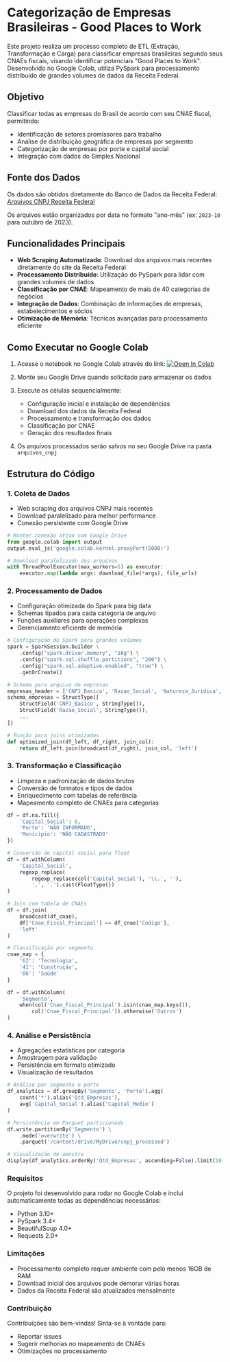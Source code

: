 # Categorização de Empresas Brasileiras - Good Places to Work

Este projeto realiza um processo completo de ETL (Extração, Transformação e Carga) para classificar empresas brasileiras segundo seus CNAEs fiscais, visando identificar potenciais "Good Places to Work". Desenvolvido no Google Colab, utiliza PySpark para processamento distribuído de grandes volumes de dados da Receita Federal.

## Objetivo

Classificar todas as empresas do Brasil de acordo com seu CNAE fiscal, permitindo:
- Identificação de setores promissores para trabalho
- Análise de distribuição geográfica de empresas por segmento
- Categorização de empresas por porte e capital social
- Integração com dados do Simples Nacional

## Fonte dos Dados

Os dados são obtidos diretamente do Banco de Dados da Receita Federal:
[Arquivos CNPJ Receita Federal](https://arquivos.receitafederal.gov.br/cnpj/)

Os arquivos estão organizados por data no formato "ano-mês" (ex: `2023-10` para outubro de 2023).

## Funcionalidades Principais

- **Web Scraping Automatizado**: Download dos arquivos mais recentes diretamente do site da Receita Federal
- **Processamento Distribuído**: Utilização do PySpark para lidar com grandes volumes de dados
- **Classificação por CNAE**: Mapeamento de mais de 40 categorias de negócios
- **Integração de Dados**: Combinação de informações de empresas, estabelecimentos e sócios
- **Otimização de Memória**: Técnicas avançadas para processamento eficiente

## Como Executar no Google Colab

1. Acesse o notebook no Google Colab através do link:
   [![Open In Colab](https://colab.research.google.com/assets/colab-badge.svg)](https://colab.research.google.com/drive/1a2TOYPvEoi4SOlzM4kIvnuYZUYmFyX1s)

2. Monte seu Google Drive quando solicitado para armazenar os dados

3. Execute as células sequencialmente:
   - Configuração inicial e instalação de dependências
   - Download dos dados da Receita Federal
   - Processamento e transformação dos dados
   - Classificação por CNAE
   - Geração dos resultados finais

4. Os arquivos processados serão salvos no seu Google Drive na pasta `arquivos_cnpj`

## Estrutura do Código

### 1. Coleta de Dados
- Web scraping dos arquivos CNPJ mais recentes
- Download paralelizado para melhor performance
- Conexão persistente com Google Drive

```python
# Manter conexão ativa com Google Drive
from google.colab import output
output.eval_js('google.colab.kernel.proxyPort(5000)')

# Download paralelizado dos arquivos
with ThreadPoolExecutor(max_workers=5) as executor:
    executor.map(lambda args: download_file(*args), file_urls)
```
### 2. Processamento de Dados
- Configuração otimizada do Spark para big data
- Schemas tipados para cada categoria de arquivo
- Funções auxiliares para operações complexas
- Gerenciamento eficiente de memória

```python
# Configuração do Spark para grandes volumes
spark = SparkSession.builder \
    .config("spark.driver.memory", "16g") \
    .config("spark.sql.shuffle.partitions", "200") \
    .config("spark.sql.adaptive.enabled", "true") \
    .getOrCreate()

# Schema para arquivo de empresas
empresas_header = ['CNPJ_Basico', 'Razao_Social', 'Natureza_Juridica', ...]
schema_empresas = StructType([
    StructField('CNPJ_Basico', StringType()),
    StructField('Razao_Social', StringType()),
    ...
])

# Função para joins otimizados
def optimized_join(df_left, df_right, join_col):
    return df_left.join(broadcast(df_right), join_col, 'left')
```
### 3. Transformação e Classificação
- Limpeza e padronização de dados brutos
- Conversão de formatos e tipos de dados
- Enriquecimento com tabelas de referência
- Mapeamento completo de CNAEs para categorias

```python
df = df.na.fill({
    'Capital_Social': 0,
    'Porte': 'NÃO INFORMADO',
    'Municipio': 'NÃO CADASTRADO'
})

# Conversão de capital social para float
df = df.withColumn(
    'Capital_Social',
    regexp_replace(
        regexp_replace(col('Capital_Social'), '\\.', ''),
        ',', '.').cast(FloatType())
)

# Join com tabela de CNAEs
df = df.join(
    broadcast(df_cnae),
    df['Cnae_Fiscal_Principal'] == df_cnae['Codigo'],
    'left'
)

# Classificação por segmento
cnae_map = {
    '62': 'Tecnologia',
    '41': 'Construção',
    '86': 'Saúde'
}

df = df.withColumn(
    'Segmento',
    when(col('Cnae_Fiscal_Principal').isin(cnae_map.keys()), 
        col('Cnae_Fiscal_Principal')).otherwise('Outros')
)
```
### 4. Análise e Persistência
- Agregações estatísticas por categoria
- Amostragem para validação
- Persistência em formato otimizado
- Visualização de resultados

```python
# Análise por segmento e porte
df_analytics = df.groupBy('Segmento', 'Porte').agg(
    count('*').alias('Qtd_Empresas'),
    avg('Capital_Social').alias('Capital_Medio')
)

# Persistência em Parquet particionado
df.write.partitionBy('Segmento') \
    .mode('overwrite') \
    .parquet('/content/drive/MyDrive/cnpj_processed')

# Visualização de amostra
display(df_analytics.orderBy('Qtd_Empresas', ascending=False).limit(10))
```
### Requisitos
O projeto foi desenvolvido para rodar no Google Colab e inclui automaticamente todas as dependências necessárias:
- Python 3.10+
- PySpark 3.4+
- BeautifulSoup 4.0+
- Requests 2.0+

### Limitações
- Processamento completo requer ambiente com pelo menos 16GB de RAM
- Download inicial dos arquivos pode demorar várias horas
- Dados da Receita Federal são atualizados mensalmente

### Contribuição
Contribuições são bem-vindas! Sinta-se à vontade para:
- Reportar issues
- Sugerir melhorias no mapeamento de CNAEs
- Otimizações no processamento
